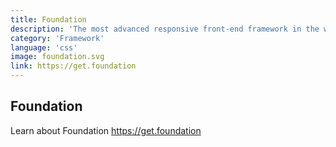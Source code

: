 ```yaml
---
title: Foundation
description: 'The most advanced responsive front-end framework in the world.'
category: 'Framework'
language: 'css'
image: foundation.svg
link: https://get.foundation
---
```


## Foundation

Learn about Foundation https://get.foundation
